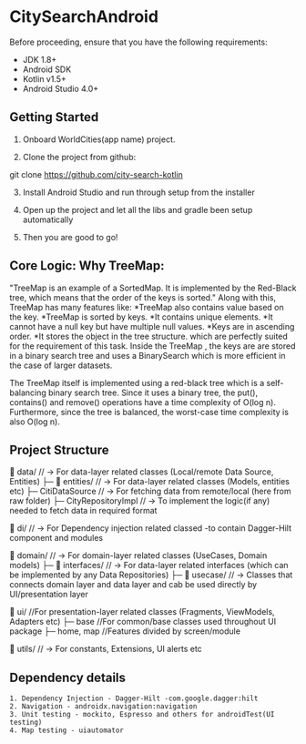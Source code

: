 # CitySearchAndroid
Before proceeding, ensure that you have the following requirements:

- JDK 1.8+
- Android SDK
- Kotlin v1.5+
- Android Studio 4.0+

## Getting Started

1. Onboard WorldCities(app name) project.

2. Clone the project from github:

git clone 
https://github.com/city-search-kotlin

3. Install Android Studio and run through setup from the installer

4. Open up the project and let all the libs and gradle been setup automatically

5. Then you are good to go!
## Core Logic: Why TreeMap:

"TreeMap is an example of a SortedMap.
It is implemented by the Red-Black tree, which means that the order of the keys is sorted." 
Along with this, TreeMap has many features like: 
    *TreeMap also contains value based on the key.
    *TreeMap is sorted by keys.
    *It contains unique elements.
    *It cannot have a null key but have multiple null values.
    *Keys are in ascending order.
    *It stores the object in the tree structure.
which are perfectly suited for the requirement of this task.
Inside the TreeMap , the keys are are stored in a binary search tree
and uses a BinarySearch which is more efficient in the case of larger datasets.

The TreeMap itself is implemented using a red-black tree which is a self-balancing binary search tree.
Since it uses a binary tree, the put(), contains() and remove() operations have a time complexity of O(log n).
Furthermore, since the tree is balanced, the worst-case time complexity is also O(log n).

## Project Structure
 📂 data/            // → For data-layer related classes (Local/remote Data Source, Entities)
        ├─ 📂 entities/         // → For data-layer related classes (Models, entities etc)
             ├─ CitiDataSource  // → For fetching data from remote/local (here from raw folder)
             ├─ CityRepositoryImpl  // → To implement the logic(if any) needed to fetch data in required format
             
 📂 di/        // → For Dependency injection related classed -to contain Dagger-Hilt component and modules

 📂 domain/           // → For domain-layer related classes (UseCases, Domain models)
        ├─ 📂 interfaces/   // → For data-layer related interfaces (which can be implemented by any Data Repositories)
        ├─ 📂 usecase/     // → Classes that connects domain layer and data layer and cab be used directly by UI/presentation layer

📂 ui/         //For presentation-layer related classes (Fragments, ViewModels, Adapters etc)
        ├─ base   //For common/base classes used throughout UI package
        ├─ home, map  //Features divided by screen/module
              
📂 utils/        // → For constants, Extensions, UI alerts etc
            
## Dependency details
    1. Dependency Injection - Dagger-Hilt -com.google.dagger:hilt
    2. Navigation - androidx.navigation:navigation
    3. Unit testing - mockito, Espresso and others for androidTest(UI testing)
    4. Map testing - uiautomator
